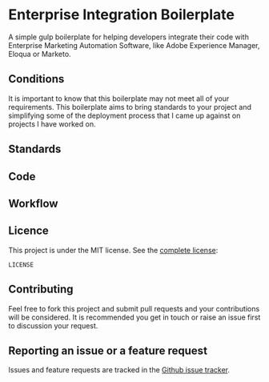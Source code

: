# Enterprise Integration Boilerplate

A simple gulp boilerplate for helping developers integrate their code with Enterprise Marketing Automation Software, like Adobe Experience Manager, Eloqua or Marketo.

## Conditions

It is important to know that this boilerplate may not meet all of your requirements. This boilerplate aims to bring standards to your project and simplifying some of the deployment process that I came up against on projects I have worked on.

## Standards

## Code

## Workflow

## Licence
This project is under the MIT license. See the [complete license](LICENSE):

    LICENSE

## Contributing

Feel free to fork this project and submit pull requests and your contributions will be considered.
It is recommended you get in touch or raise an issue first to discussion your request.

## Reporting an issue or a feature request
Issues and feature requests are tracked in the [Github issue tracker](https://github.com/DesignyourCode/enterprise-integration-boilerplate/issues).
